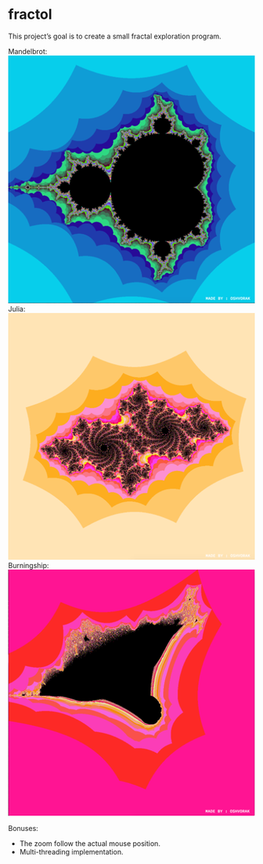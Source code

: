# fractol

This project’s goal is to create a small fractal exploration program. 

Mandelbrot:
  ![Image alt](https://github.com/ashvorak/fractol/raw/master/png/Mandelbrot.png)
Julia:
  ![Image alt](https://github.com/ashvorak/fractol/raw/master/png/Julia.png)
Burningship:
  ![Image alt](https://github.com/ashvorak/fractol/raw/master/png/Burningship.png)
  
Bonuses:
  - The zoom follow the actual mouse position.
  - Multi-threading implementation.
